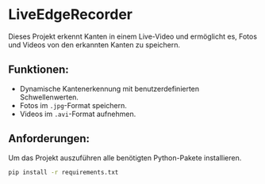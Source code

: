 # LiveEdgeRecorder

Dieses Projekt erkennt Kanten in einem Live-Video und ermöglicht es, Fotos und Videos von den erkannten Kanten zu speichern.

## Funktionen:
- Dynamische Kantenerkennung mit benutzerdefinierten Schwellenwerten.
- Fotos im `.jpg`-Format speichern.
- Videos im `.avi`-Format aufnehmen.

## Anforderungen:
Um das Projekt auszuführen alle benötigten Python-Pakete installieren.

```bash
pip install -r requirements.txt
